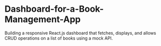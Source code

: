 # Dashboard-for-a-Book-Management-App
Building a responsive React.js dashboard that fetches, displays, and allows CRUD operations on a  list of books using a mock API. 
